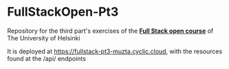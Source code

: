 # FullStackOpen-Pt3

Repository for the third part's exercises of the [**Full Stack open course**](https://fullstackopen.com/en/) of The University of Helsinki

It is deployed at https://fullstack-pt3-muzta.cyclic.cloud, with the resources found at the /api/ endpoints
